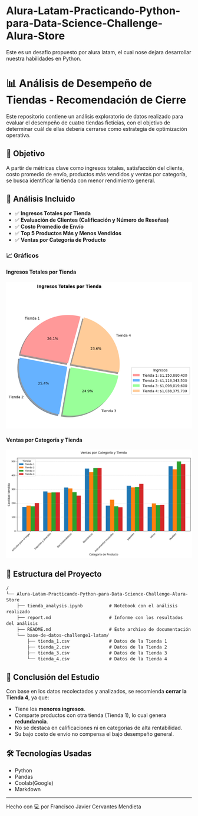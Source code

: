 # Alura-Latam-Practicando-Python-para-Data-Science-Challenge-Alura-Store

Este es un desafio propuesto por alura latam, el cual nose dejara desarrollar nuestra habilidades en Python. 
# 📊 Análisis de Desempeño de Tiendas - Recomendación de Cierre

Este repositorio contiene un análisis exploratorio de datos realizado para evaluar el desempeño de cuatro tiendas ficticias, con el objetivo de determinar cuál de ellas debería cerrarse como estrategia de optimización operativa.

## 📌 Objetivo

A partir de métricas clave como ingresos totales, satisfacción del cliente, costo promedio de envío, productos más vendidos y ventas por categoría, se busca identificar la tienda con menor rendimiento general.

## 🧪 Análisis Incluido

- ✅ **Ingresos Totales por Tienda**
- ✅ **Evaluación de Clientes (Calificación y Número de Reseñas)**
- ✅ **Costo Promedio de Envío**
- ✅ **Top 5 Productos Más y Menos Vendidos**
- ✅ **Ventas por Categoría de Producto**

### 📈 Gráficos

#### Ingresos Totales por Tienda
![Ingresos Totales por Tienda](img/ingresos_por_tienda.png)

#### Ventas por Categoría y Tienda
![Ventas por Categoría y Tienda](img/ventas_por_categoria.png)

## 📂 Estructura del Proyecto

```plaintext
/
└── Alura-Latam-Practicando-Python-para-Data-Science-Challenge-Alura-Store
    ├── tienda_analysis.ipynb          # Notebook con el análisis realizado
    ├── report.md                      # Informe con los resultados del análisis
    ├── README.md                      # Este archivo de documentación
    └── base-de-datos-challenge1-latam/
        ├── tienda_1.csv               # Datos de la Tienda 1
        ├── tienda_2.csv               # Datos de la Tienda 2
        ├── tienda_3.csv               # Datos de la Tienda 3
        └── tienda_4.csv               # Datos de la Tienda 4
```
## 🧾 Conclusión del Estudio

Con base en los datos recolectados y analizados, se recomienda **cerrar la Tienda 4**, ya que:

- Tiene los **menores ingresos**.
- Comparte productos con otra tienda (Tienda 1), lo cual genera **redundancia**.
- No se destaca en calificaciones ni en categorías de alta rentabilidad.
- Su bajo costo de envío no compensa el bajo desempeño general.

## 🛠️ Tecnologías Usadas

- Python
- Pandas
- Coolab(Google)
- Markdown

---

Hecho con 💻 por Francisco Javier Cervantes Mendieta
